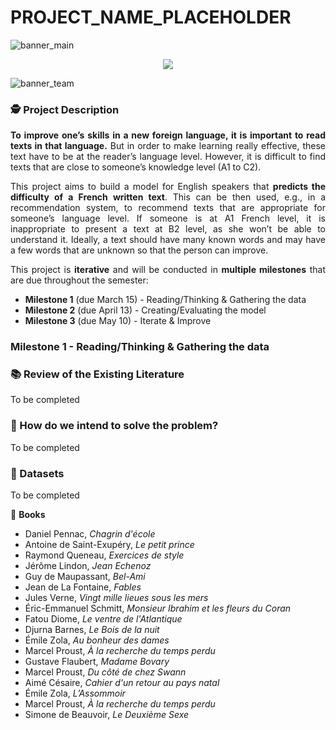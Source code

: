 # PROJECT_NAME_PLACEHOLDER
 
![banner_main](https://raw.githubusercontent.com/epicalekspwner/BigScaleAnalytics2021/main/Resources/groupAmazon_banner_main.svg)

<p align="center">
  <img src="https://raw.githubusercontent.com/epicalekspwner/BigScaleAnalytics2021/main/Resources/groupAmazon_central_banner.gif" />
</p>

![banner_team](https://raw.githubusercontent.com/epicalekspwner/BigScaleAnalytics2021/main/Resources/groupAmazon_banner_team.svg)

### 🕵️ Project Description

<p align="justify"> 
  <strong>To improve one’s skills in a new foreign language, it is important to read texts in that language.</strong> But in order to make learning really effective, these text have to be at the reader’s language level. However, it is difficult to find texts that are close to someone’s knowledge level (A1 to C2).
</p>

<p align="justify"> 
  This project aims to build a model for English speakers that <strong>predicts the difficulty of a French written text</strong>. This can be then used, e.g., in a recommendation system, to recommend texts that are appropriate for someone’s language level. If someone is at A1 French level, it is inappropriate to present a text at B2 level, as she won’t be able to understand it. Ideally, a text should have many known words and may have a few words that are unknown so that the person can improve.
</p>

<p align="justify">
  This project is <strong>iterative</strong> and will be conducted in <strong>multiple milestones</strong> that are due throughout the semester:
</p>

- **Milestone 1** (due March 15) - Reading/Thinking & Gathering the data 
- **Milestone 2** (due April 13) - Creating/Evaluating the model
- **Milestone 3** (due May 10) - Iterate & Improve 

### Milestone 1 - Reading/Thinking & Gathering the data 

### 📚 Review of the Existing Literature
To be completed

### 💭 How do we intend to solve the problem?
To be completed

### 💾 Datasets
To be completed

📗 **Books**
- Daniel Pennac, *Chagrin d'école*
- Antoine de Saint-Exupéry, *Le petit prince*
- Raymond Queneau, *Exercices de style*
- Jérôme Lindon, *Jean Echenoz*
- Guy de Maupassant, *Bel-Ami*
- Jean de La Fontaine, *Fables*
- Jules Verne, *Vingt mille lieues sous les mers*
- Éric-Emmanuel Schmitt, *Monsieur Ibrahim et les fleurs du Coran*
- Fatou Diome, *Le ventre de l'Atlantique*
- Djurna Barnes, *Le Bois de la nuit*
- Émile Zola, *Au bonheur des dames*
- Marcel Proust, *À la recherche du temps perdu*
- Gustave Flaubert, *Madame Bovary*
- Marcel Proust, *Du côté de chez Swann*
- Aimé Césaire, *Cahier d'un retour au pays natal*
- Émile Zola, *L’Assommoir*
- Marcel Proust, *À la recherche du temps perdu*
- Simone de Beauvoir, *Le Deuxième Sexe*
